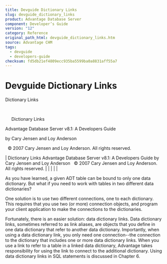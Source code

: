```yaml
---
title: Devguide Dictionary Links
slug: devguide_dictionary_links
product: Advantage Database Server
component: Developer’s Guide
version: "12"
category: Reference
original_path_html: devguide_dictionary_links.htm
source: Advantage CHM
tags:
  - devguide
  - developers-guide
checksum: fd5db21ef4809ecc935ba5599ba0a8831aff55a7
---
```


# Devguide Dictionary Links

Dictionary Links

 

     Dictionary Links

Advantage Database Server v8.1: A Developers Guide

by Cary Jensen and Loy Anderson

  © 2007 Cary Jensen and Loy Anderson. All rights reserved.

| Dictionary Links  Advantage Database Server v8.1: A Developers Guide  by Cary Jensen and Loy Anderson    © 2007 Cary Jensen and Loy Anderson. All rights reserved. |  |  |  |  |

As you have learned, a given ADT table can be bound to only one data dictionary. But what if you need to work with tables in two different data dictionaries?

One solution is to use two different connections, one to each dictionary. This requires that you use two (or more) connection objects, and program your client application to make the connections to the dictionaries.

Fortunately, there is an easier solution: data dictionary links. Data dictionary links, sometimes referred to as link aliases, are objects that you define in one data dictionary that refer to another data dictionary. Importantly, when using a data dictionary link, you only need one connection--the connection to the dictionary that includes one or more data dictionary links. When you use a link to refer to a table in a linked data dictionary, Advantage takes responsibility for using the link to connect to the additional dictionary. Using data dictionary links in SQL statements is discussed in Chapter 6.
